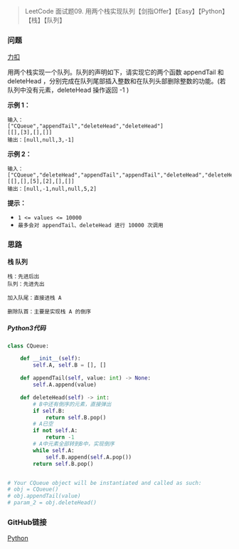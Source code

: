 > LeetCode 面试题09. 用两个栈实现队列【剑指Offer】【Easy】【Python】【栈】【队列】

### 问题

[力扣](https://leetcode-cn.com/problems/yong-liang-ge-zhan-shi-xian-dui-lie-lcof/)

用两个栈实现一个队列。队列的声明如下，请实现它的两个函数 appendTail 和 deleteHead ，分别完成在队列尾部插入整数和在队列头部删除整数的功能。(若队列中没有元素，deleteHead 操作返回 -1 )

**示例 1：**

```
输入：
["CQueue","appendTail","deleteHead","deleteHead"]
[[],[3],[],[]]
输出：[null,null,3,-1]
```

**示例 2：**

```
输入：
["CQueue","deleteHead","appendTail","appendTail","deleteHead","deleteHead"]
[[],[],[5],[2],[],[]]
输出：[null,-1,null,null,5,2]
```

**提示：**

* `1 <= values <= 10000`
* `最多会对 appendTail、deleteHead 进行 10000 次调用`

### 思路

**栈 队列**

```
栈：先进后出
队列：先进先出

加入队尾：直接进栈 A

删除队首：主要是实现栈 A 的倒序
```

##### Python3代码

```python
class CQueue:

    def __init__(self):
        self.A, self.B = [], []

    def appendTail(self, value: int) -> None:
        self.A.append(value)

    def deleteHead(self) -> int:
        # B中还有倒序的元素，直接弹出
        if self.B:
            return self.B.pop()
        # A已空
        if not self.A:
            return -1
        # A中元素全部转到B中，实现倒序
        while self.A:
            self.B.append(self.A.pop())
        return self.B.pop()


# Your CQueue object will be instantiated and called as such:
# obj = CQueue()
# obj.appendTail(value)
# param_2 = obj.deleteHead()
```

### GitHub链接

[Python](https://github.com/Wonz5130/LeetCode-Solutions/blob/master/solutions/Interview-09-yong-liang-ge-zhan-shi-xian-dui-lie-lcof/09.py)